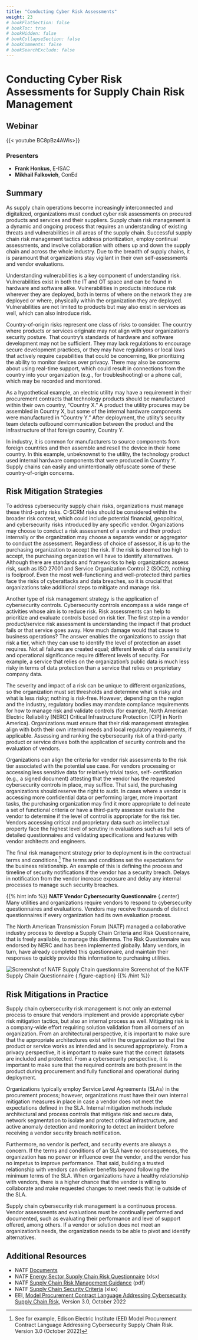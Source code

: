 ```yaml
---
title: "Conducting Cyber Risk Assessments"
weight: 23
# bookFlatSection: false
# bookToc: true
# bookHidden: false
# bookCollapseSection: false
# bookComments: false
# bookSearchExclude: false
---
```


# Conducting Cyber Risk Assessments for Supply Chain Risk Management

## Webinar
{{< youtube BC8pBz4AWis>}}

### Presenters
* **Frank Honkus**, E-ISAC
* **Mikhail Falkovich**, ConEd

## Summary
As supply chain operations become increasingly interconnected and digitalized, organizations must conduct cyber risk assessments on procured products and services and their suppliers. Supply chain risk management is a dynamic and ongoing process that requires an understanding of existing threats and vulnerabilities in all areas of the supply chain. Successful supply chain risk management tactics address prioritization, employ continual assessments, and involve collaboration with others up and down the supply chain and across the whole industry. Due to the breadth of supply chains, it is paramount that organizations stay vigilant in their own self-assessments and vendor evaluations.

Understanding vulnerabilities is a key component of understanding risk. Vulnerabilities exist in both the IT and OT space and can be found in hardware and software alike. Vulnerabilities in products introduce risk wherever they are deployed, both in terms of where on the network they are deployed or where, physically within the organization they are deployed. Vulnerabilities are not limited to products but may also exist in services as well, which can also introduce risk.

Country-of-origin risks represent one class of risks to consider. The country where products or services originate may not align with your organization’s security posture. That country’s standards of hardware and software development may not be sufficient. They may lack regulations to encourage secure development practices, or they may have regulations or local laws that actively require capabilities that could be concerning, like prioritizing the ability to monitor devices over privacy. There may also be concerns about using real-time support, which could result in connections from the country into your organization (e.g., for troubleshooting) or a phone call, which may be recorded and monitored.

As a hypothetical example, an electric utility may have a requirement in their procurement contracts that technology products should be manufactured within their own country, “Country X.” A product the utility procures may be assembled in Country X, but some of the internal hardware components were manufactured in “Country Y.” After deployment, the utility’s security team detects outbound communication between the product and the infrastructure of that foreign country, Country Y. 

In industry, it is common for manufacturers to source components from foreign countries and then assemble and resell the device in their home country. In this example, unbeknownst to the utility, the technology product used internal hardware components that were produced in Country Y. Supply chains can easily and unintentionally obfuscate some of these country-of-origin concerns.  


## Risk Mitigation Strategies

To address cybersecurity supply chain risks, organizations must manage these third-party risks. C-SCRM risks should be considered within the broader risk context, which could include potential financial, geopolitical, and cybersecurity risks introduced by any specific vendor. Organizations may choose to conduct a risk assessment of a vendor and their product internally or the organization may choose a separate vendor or aggregator to conduct the assessment. Regardless of choice of assessor, it is up to the purchasing organization to accept the risk. If the risk is deemed too high to accept, the purchasing organization will have to identify alternatives. Although there are standards and frameworks to help organizations assess risk, such as ISO 27001 and Service Organization Control 2 (SOC2), nothing is foolproof. Even the most well-functioning and well-protected third parties face the risks of cyberattacks and data breaches, so it is crucial that organizations take additional steps to mitigate and manage risk.

Another type of risk management strategy is the application of cybersecurity controls. Cybersecurity controls encompass a wide range of activities whose aim is to reduce risk. Risk assessments can help to prioritize and evaluate controls based on risk tier. The first step in a vendor product/service risk assessment is understanding the impact if that product fails or that service goes away. How much damage would that cause to business operations? The answer enables the organizations to assign that risk a tier, which they can use to identify the level of protection an asset requires. Not all failures are created equal; different levels of data sensitivity and operational significance require different levels of security. For example, a service that relies on the organization’s public data is much less risky in terms of data protection than a service that relies on proprietary company data.

The severity and impact of a risk can be unique to different organizations, so the organization must set thresholds and determine what is risky and what is less risky; nothing is risk-free. However, depending on the region and the industry, regulatory bodies may mandate compliance requirements for how to manage risk and validate controls (for example, North American Electric Reliability [NERC] Critical Infrastructure Protection [CIP] in North America). Organizations must ensure that their risk management strategies align with both their own internal needs and local regulatory requirements, if applicable. Assessing and ranking the cybersecurity risk of a third-party product or service drives both the application of security controls and the evaluation of vendors.

Organizations can align the criteria for vendor risk assessments to the risk tier associated with the potential use case. For vendors processing or accessing less sensitive data for relatively trivial tasks, self- certification (e.g., a signed document) attesting that the vendor has the requested cybersecurity controls in place, may suffice. That said, the purchasing organizations should reserve the right to audit. In cases where a vendor is accessing more confidential data or performing larger, more important tasks, the purchasing organization may find it more appropriate to delineate a set of functional criteria or have a third-party assessor evaluate the vendor to determine if the level of control is appropriate for the risk tier. Vendors accessing critical and proprietary data such as intellectual property face the highest level of scrutiny in evaluations such as full sets of detailed questionnaires and validating specifications and features with vendor architects and engineers.

The final risk management strategy prior to deployment is in the contractual terms and conditions.[^1]  The terms and conditions set the expectations for the business relationship. An example of this is defining the process and timeline of security notifications if the vendor has a security breach. Delays in notification from the vendor increase exposure and delay any internal processes to manage such security breaches.

{{% hint info %}}
**NATF Vendor Cybersecurity Questionnaire**
{.center}
Many utilities and organizations require vendors to respond to cybersecurity questionnaires and evaluations. Vendors may receive thousands of distinct questionnaires if every organization had its own evaluation process.
 
The North American Transmission Forum (NATF) managed a collaborative industry process to develop a Supply Chain Criteria and Risk Questionnaire, that is freely available, to manage this dilemma. The Risk Questionnaire was endorsed by NERC and has been implemented globally. Many vendors, in turn, have already completed this questionnaire, and maintain their responses to quickly provide this information to purchasing utilities.

![Screenshot of NATF Supply Chain questionnaire](figures/030_fig_callout.png)
Screenshot of the NATF Supply Chain Questionnaire
{.figure-caption}
{{% /hint %}}

## Risk Mitigations in Practice
Supply chain cybersecurity risk management is not only an external process to ensure that vendors implement and provide appropriate cyber risk mitigation tactics, but also an internal process as well. Mitigating risk is a company-wide effort requiring solution validation from all corners of an organization. From an architectural perspective, it is important to make sure that the appropriate architectures exist within the organization so that the product or service works as intended and is secured appropriately. From a privacy perspective, it is important to make sure that the correct datasets are included and protected. From a cybersecurity perspective, it is important to make sure that the required controls are both present in the product during procurement and fully functional and operational during deployment. 

Organizations typically employ Service Level Agreements (SLAs) in the procurement process; however, organizations must have their own internal mitigation measures in place in case a vendor does not meet the expectations defined in the SLA. Internal mitigation methods include architectural and process controls that mitigate risk and secure data, network segmentation to isolate and protect critical infrastructure, and active anomaly detection and monitoring to detect an incident before receiving a vendor security breach notification.

Furthermore, no vendor is perfect, and security events are always a concern. If the terms and conditions of an SLA have no consequences, the organization has no power or influence over the vendor, and the vendor has no impetus to improve performance. That said, building a trusted relationship with vendors can deliver benefits beyond following the minimum terms of the SLA. When organizations have a healthy relationship with vendors, there is a higher chance that the vendor is willing to collaborate and make requested changes to meet needs that lie outside of the SLA.

Supply chain cybersecurity risk management is a continuous process. Vendor assessments and evaluations must be continually performed and documented, such as evaluating their performance and level of support offered, among others. If a vendor or solution does not meet an organization’s needs, the organization needs to be able to pivot and identify alternatives.

## Additional Resources
* NATF [Documents](https://natf.net/documents)
* NATF [Energy Sector Supply Chain Risk Questionnaire](https://www.natf.net/docs/natfnetlibraries/documents/resources/supply-chain/energy-sector-supply-chain-risk-questionnaire.xlsx) (xlsx)
* NATF [Supply Chain Risk Management Guidance](https://www.natf.net/docs/natfnetlibraries/documents/resources/supply-chain/natf-supply-chain-risk-management-guidance.pdf) (pdf)
* NATF [Supply Chain Security Criteria](https://www.natf.net/docs/natfnetlibraries/documents/resources/supply-chain/natf-supply-chain-security-criteria.xlsx) (xlsx)
* EEI, [Model Procurement Contract Language Addressing Cybersecurity Supply Chain Risk](https://www.eei.org/-/media/Project/EEI/Documents/Issues-and-Policy/Model--Procurement-Contract.pdf), Version 3.0, October 2022


[^1]: See for example, Edison Electric Institute (EEI) Model Procurement Contract Language Addressing Cybersecurity Supply Chain Risk. Version 3.0 (October 2022)